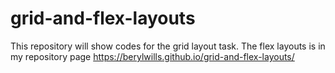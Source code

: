 # grid-and-flex-layouts
This repository will show codes for the grid layout task. The flex layouts is in my repository page 
https://berylwills.github.io/grid-and-flex-layouts/

